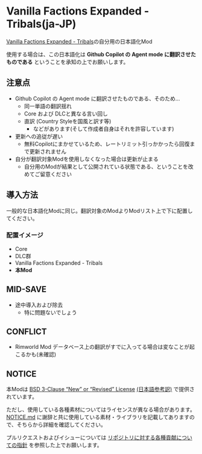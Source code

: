 # Vanilla Factions Expanded - Tribals(ja-JP)

[Vanilla Factions Expanded - Tribals](https://steamcommunity.com/sharedfiles/filedetails/?id=3079786283)の自分用の日本語化Mod

使用する場合は、この日本語化は **Github Copilot の Agent mode に翻訳させたものである** ということを承知の上でお願いします。

## 注意点

* Github Copilot の Agent mode に翻訳させたものである、そのため…
  * 同一単語の翻訳揺れ
  * Core および DLCと異なる言い回し
  * 直訳 (Country Styleを国風と訳す等)
    * などがあります(そして作成者自身はそれを許容しています)
* 更新への追従が遅い
  * 無料Copilotにまかせているため、レートリミット引っかかったら回復まで更新されません
* 自分が翻訳対象Modを使用しなくなった場合は更新が止まる
  * 自分用のModが結果として公開されている状態である、ということを改めてご留意ください

## 導入方法

一般的な日本語化Modに同じ。翻訳対象のModよりModリスト上で下に配置してください。

### 配置イメージ

* Core
* DLC群
* Vanilla Factions Expanded - Tribals
* **本Mod**

## MID-SAVE

* 途中導入および除去
  * 特に問題ないでしょう

## CONFLICT

* Rimworld Mod データベース上の翻訳がすでに入ってる場合は変なことが起こるかも(未確認)

## NOTICE

本Modは [BSD 3-Clause “New” or “Revised” License](LICENSE) [(日本語参考訳)](https://licenses.opensource.jp/BSD-3-Clause/BSD-3-Clause.html) で提供されています。

ただし、使用している各種素材についてはライセンスが異なる場合があります。[NOTICE.md](NOTICE.md) に謝辞と共に使用している素材・ライブラリを記載してありますので、そちらから詳細を確認してください。

プルリクエストおよびイシューについては [リポジトリに対する各種貢献についての指針](https://github.com/piet-rian/.github/blob/main/CONTRIBUTING.md) を参照した上でお願いします。
